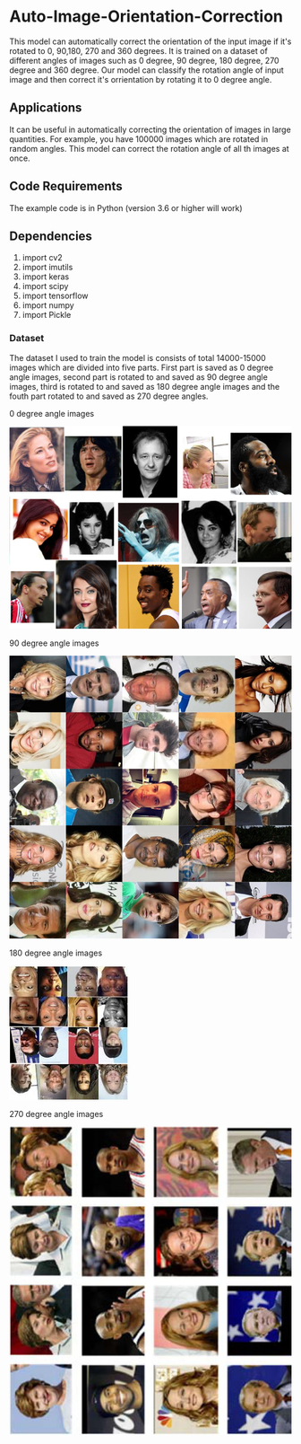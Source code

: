 # Auto-Image-Orientation-Correction

This model can automatically correct the orientation of the input image if it's rotated to 0, 90,180, 270 and 360 degrees. It is trained on a dataset of different angles of images such as 0 degree, 90 degree, 180 degree, 270 degree and 360 degree. Our model can classify the rotation angle of input image and then correct it's orrientation by rotating it to 0 degree angle.  

## Applications

It can be useful in automatically correcting the orientation of images in large quantities. For example, you have 100000 images which are rotated in random angles. This model can correct the rotation angle of all th images at once. 

## Code Requirements 

The example code is in Python (version 3.6 or higher will work)

## Dependencies

1) import cv2
2) import imutils
3) import keras
4) import scipy
5) import tensorflow
6) import numpy
7) import Pickle

### Dataset

The dataset I used to train the model is consists of total 14000-15000 images which are divided into five parts. First part is saved as 0 degree angle images, second part is rotated to and saved as 90 degree angle images, third is rotated to and saved as 180 degree angle images and the fouth part rotated to and saved as 270 degree angles. 

 0 degree angle images
 
![Dataset](https://github.com/msalmankhaliq/Auto-Image-Orientation-Correction/blob/main/dataset/1f4ec52f-7d55-4c06-995a-cd0e4894b4d7.png)

90 degree angle images

![Dataset2](https://github.com/msalmankhaliq/Auto-Image-Orientation-Correction/blob/main/dataset/Sample-images-from-the-VGGFace2-dataset.jpg)

180 degree angle images

![Dataset3](https://github.com/msalmankhaliq/Auto-Image-Orientation-Correction/blob/main/dataset/images.jpg)

270 degree angle images

![Dataset4](https://github.com/msalmankhaliq/Auto-Image-Orientation-Correction/blob/main/dataset/Samples-from-the-VGG-Face-dataset-Each-row-contains-the-face-images-of-the-same-person.jpg)


